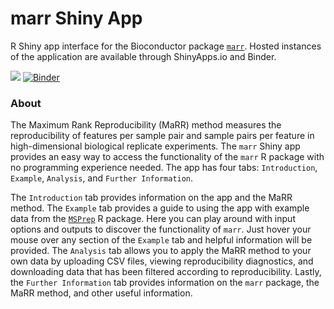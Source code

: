 # marr Shiny App

R Shiny app interface for the Bioconductor package [`marr`](https://bioconductor.org/packages/3.14/bioc/html/marr.html).
Hosted instances of
the application are available through ShinyApps.io and Binder.

[![](https://img.shields.io/badge/Shiny-shinyapps.io-blue?style=flat&labelColor=white&logo=RStudio&logoColor=blue)](https://maxmcgrath.shinyapps.io/marr/)
[![Binder](https://mybinder.org/badge_logo.svg)](https://mybinder.org/v2/gh/Ghoshlab/marrShiny/HEAD?urlpath=shiny/shiny/)

### About

The Maximum Rank Reproducibility (MaRR) method measures the reproducibility of
features per sample pair and
sample pairs per feature in high-dimensional biological replicate
experiments. The `marr` Shiny app provides an easy way to access the
functionality of the `marr` R package with no programming experience needed. The app has
four tabs: `Introduction`, `Example`, `Analysis`, and `Further Information`.

The `Introduction` tab provides information on the app and the MaRR method. The
`Example` tab provides a guide to using the app with example data from
the [`MSPrep`](https://bioconductor.org/packages/3.14/bioc/html/MSPrep.html)
R package. Here you can play around with input options and outputs to discover
the functionality of `marr`. Just hover your mouse over any section of the `Example` tab and helpful information will be provided. The
`Analysis` tab allows you to apply the MaRR method to your own data by uploading CSV files, viewing
reproducibility diagnostics, and downloading data that has been filtered
according to reproducibility. Lastly, the `Further Information` tab provides
information on the `marr` package, the MaRR method, and other useful
information.
